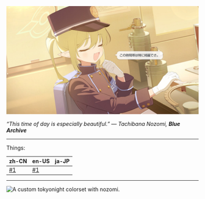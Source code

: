 ![Tachibana Nozomi, still in uniform, leans back at her desk and smiles contentedly.](img/nozomi.jpg)

*“This time of day is especially beautiful.” — Tachibana Nozomi, **Blue Archive***

---

Things:

| zh-CN | en-US | ja-JP |
| --- | --- | --- |
| [#1](w/zh-cn/2025-04-26T04.15.51.md) | [#1](w/en-us/2025-04-26T04.15.51.md) |     |

---

![A custom tokyonight colorset with nozomi.](img/nvim.png)
